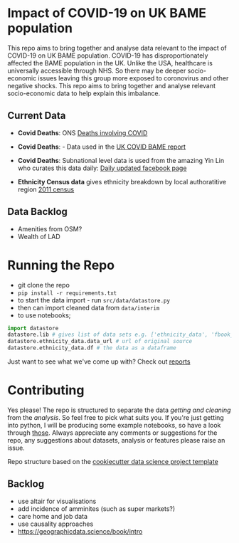 Impact of COVID-19 on UK BAME population
==============================

This repo aims to bring together and analyse data relevant to the impact of COVID-19 on UK BAME population. COVID-19 has disproportionately affected the BAME population in the UK. Unlike the USA, healthcare is universally accessible through NHS. So there may be deeper socio-economic issues leaving this group more exposed to coronovirus and other negative shocks. This repo aims to bring together and analyse relevant socio-economic data to help explain this imbalance.

## Current Data 
- **Covid Deaths**: ONS [Deaths involving COVID](https://www.ons.gov.uk/peoplepopulationandcommunity/birthsdeathsandmarriages/deaths/datasets/deathsinvolvingcovid19intheuk)
- **Covid Deaths**: - Data used in the [UK COVID BAME report](https://www.gov.uk/government/publications/covid-19-review-of-disparities-in-risks-and-outcomes)
- **Covid Deaths**: Subnational level data is used from the amazing Yin Lin who curates this data daily: [Daily updated facebook page](https://www.facebook.com/groups/224857015370702/)

- **Ethnicity Census data** gives ethnicity breakdown by local authoratitive region [2011 census](https://www.ethnicity-facts-figures.service.gov.uk/uk-population-by-ethnicity/national-and-regional-populations/regional-ethnic-diversity/latest#data-sources)

## Data Backlog 
- Amenities from OSM?
- Wealth of LAD


# Running the Repo
- git clone the repo
- `pip install -r requirements.txt`
- to start the data import - run `src/data/datastore.py`
- then can import cleaned data from `data/interim`
- to use notebooks;
```python
import datastore
datastore.lib # gives list of data sets e.g. ['ethnicity_data', 'fbook_covid_data']
datastore.ethnicity_data.data_url # url of original source
datastore.ethnicity_data.df # the data as a dataframe
```


Just want to see what we've come up with? Check out [reports](reports)

# Contributing
Yes please! The repo is structured to separate the data *getting and cleaning* from the *analysis*. So feel free to pick what suits you. If you're just getting into python, I will be producing some example notebooks, so have a look through [those](notebooks). Always appreciate any comments or suggestions for the repo, any suggestions about datasets, analysis or features please raise an issue. 
 
Repo structure based on the [cookiecutter data science project template](https://drivendata.github.io/cookiecutter-data-science/)

## Backlog 
- use altair for visualisations
- add incidence of amminites (such as super markets?)
- care home and job data
- use causality approaches
- https://geographicdata.science/book/intro 
